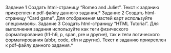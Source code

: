 Задание 1
Создать html-страницу “Romeo and Juliet”. 
Текст к заданию прикреплен к pdf-файлу данного задания.*
Задание 2
Создать html-страницу “Card game”.
Для отображения мастей карт используйте спецсимволы.
Задание 3
Создать html-страницу “HTML Tutorial”.
Для выполнения задания используйте как теги физического форматирования (h1-h6, p, span, pre и другие), так и теги логического 
форматирования (abbr, code, dfn и другие).
Текст к заданию прикреплен к pdf-файлу данного задания.*
